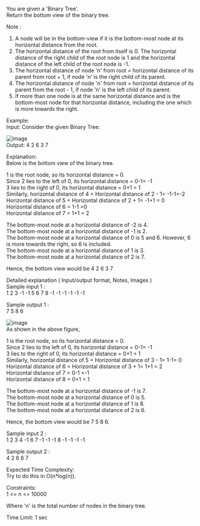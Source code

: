 You are given a 'Binary Tree'.</br>
Return the bottom view of the binary tree.</br>

Note :</br>
1. A node will be in the bottom-view if it is the bottom-most node at its horizontal distance from the root. </br>
2. The horizontal distance of the root from itself is 0. The horizontal distance of the right child of the root node is 1 and the horizontal distance of the left child of the root node is -1. </br>
3. The horizontal distance of node 'n' from root = horizontal distance of its parent from root + 1, if node 'n' is the right child of its parent.</br>
4. The horizontal distance of node 'n' from root = horizontal distance of its parent from the root - 1, if node 'n' is the left child of its parent.</br>
5. If more than one node is at the same horizontal distance and is the bottom-most node for that horizontal distance, including the one which is more towards the right.</br>

Example:</br>
Input: Consider the given Binary Tree:</br>

![image](https://github.com/user-attachments/assets/964c7c45-7ecd-4fd4-a459-8ba1f97cb64e)</br>
Output: 4 2 6 3 7</br>

Explanation:</br>
Below is the bottom view of the binary tree.</br>

1 is the root node, so its horizontal distance = 0.</br>
Since 2 lies to the left of 0, its horizontal distance = 0-1= -1</br>
3 lies to the right of 0, its horizontal distance = 0+1 = 1</br>
Similarly, horizontal distance of 4 = Horizontal distance of 2 - 1= -1-1=-2</br>
Horizontal distance of 5 = Horizontal distance of 2 + 1=  -1+1 = 0</br>
Horizontal distance of 6 = 1-1 =0</br>
Horizontal distance of 7 = 1+1 = 2</br>

The bottom-most node at a horizontal distance of -2 is 4.</br>
The bottom-most node at a horizontal distance of -1 is 2.</br>
The bottom-most node at a horizontal distance of 0 is 5 and 6. However, 6 is more towards the right, so 6 is included.</br>
The bottom-most node at a horizontal distance of 1 is 3.</br>
The bottom-most node at a horizontal distance of 2 is 7.</br>

Hence, the bottom view would be 4 2 6 3 7</br>

Detailed explanation ( Input/output format, Notes, Images )</br>
Sample input 1 :</br>
1 2 3 -1 -1 5 6 7 8 -1 -1 -1 -1 -1 -1</br>

Sample output 1 :</br>
7 5 8 6</br>

![image](https://github.com/user-attachments/assets/083aa96f-24a5-426d-84d5-2c3724d945a8)</br>
As shown in the above figure,</br>

1 is the root node, so its horizontal distance = 0.</br>
Since 2 lies to the left of 0, its horizontal distance = 0-1= -1</br>
3 lies to the right of 0, its horizontal distance = 0+1 = 1</br>
Similarly, horizontal distance of 5 = Horizontal distance of 3 - 1= 1-1= 0</br>
Horizontal distance of 6 = Horizontal distance of 3 + 1=  1+1 = 2</br>
Horizontal distance of 7 = 0-1 =-1</br>
Horizontal distance of 8 = 0+1 = 1</br>

The bottom-most node at a horizontal distance of -1 is 7.</br>
The bottom-most node at a horizontal distance of 0 is 5.</br>
The bottom-most node at a horizontal distance of 1 is 8.</br>
The bottom-most node at a horizontal distance of 2 is 6.</br>

Hence, the bottom view would be 7 5 8 6.</br>

Sample input 2 :</br>
1 2 3 4 -1 6 7 -1 -1 -1 8 -1 -1 -1 -1 </br>

Sample output 2 :</br>
4 2 6 8 7</br>

Expected Time Complexity:</br>
Try to do this in O(n*log(n)).</br>

Constraints:</br>
1 <= n <= 10000</br>

Where 'n' is the total number of nodes in the binary tree.</br>

Time Limit: 1 sec</br>
